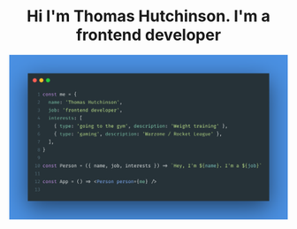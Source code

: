 <h1 align="center">Hi I'm Thomas Hutchinson. I'm a frontend developer</h1>

![alt text](./carbon.png)

